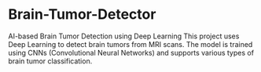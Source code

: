 # Brain-Tumor-Detector
AI-based Brain Tumor Detection using Deep Learning  This project uses Deep Learning to detect brain tumors from MRI scans. The model is trained using CNNs (Convolutional Neural Networks) and supports various types of brain tumor classification.
